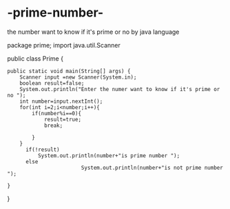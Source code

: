 # -prime-number-
the number want to know if it's prime or no by java language 

package prime;
import java.util.Scanner

public class Prime {

    public static void main(String[] args) {
        Scanner input =new Scanner(System.in);
        boolean result=false;
        System.out.println("Enter the numer want to know if it's prime or no ");
        int number=input.nextInt();
        for(int i=2;i<number;i++){
            if(number%i==0){
                result=true;
                break;
                
            }
        }
          if(!result) 
              System.out.println(number+"is prime number ");
          else
                            System.out.println(number+"is not prime number ");

    }
    
}
